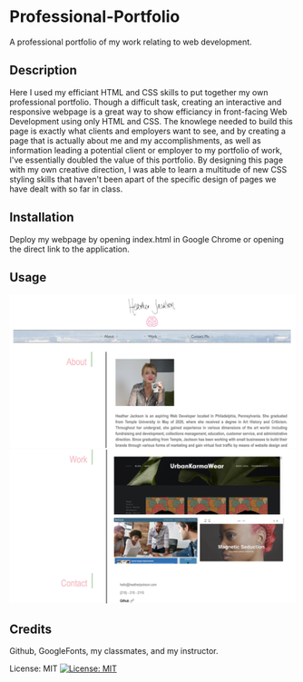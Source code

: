 # Professional-Portfolio
A professional portfolio of my work relating to web development.


## Description

Here I used my efficiant HTML and CSS skills to put together my own professional portfolio. Though a difficult task, creating an interactive and responsive webpage is a great way to show efficiancy in front-facing Web Development using only HTML and CSS. The knowlege needed to build this page is exactly what clients and employers want to see, and by creating a page that is actually about me and my accomplishments, as well as information leading a potential client or employer to my portfolio of work, I've essentially doubled the value of this portfolio. By designing this page with my own creative direction, I was able to learn a multitude of new CSS styling skills that haven't been apart of the specific design of pages we have dealt with so far in class.


## Installation

Deploy my webpage by opening index.html in Google Chrome or opening the direct link to the application.

## Usage

![Heather's webpage part 1](https://github.com/heatherloisejackson/Professional-Portfolio/blob/main/assets/Screen%20Shot%202021-03-14%20at%2011.49.21%20PM.png)
![Heather's webpage part 2](https://github.com/heatherloisejackson/Professional-Portfolio/blob/main/assets/Screen%20Shot%202021-03-14%20at%2011.49.33%20PM.png)

## Credits

Github, GoogleFonts, my classmates, and my instructor.


License: MIT
[![License: MIT](https://img.shields.io/badge/License-MIT-yellow.svg)](https://opensource.org/licenses/MIT)
